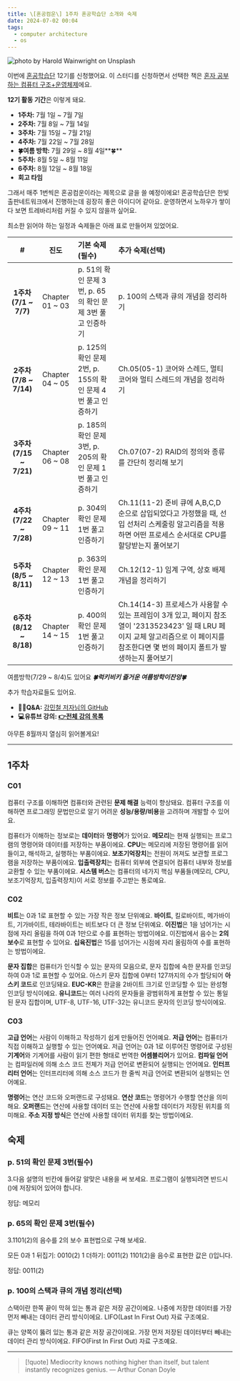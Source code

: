 ```yaml
---
title: \[혼공컴운\] 1주차 혼공학습단 소개와 숙제
date: 2024-07-02 00:04
tags:
  - computer architecture
  - os
---
```


![photo by Harold Wainwright on Unsplash](https://images.unsplash.com/photo-1717012455028-437f3223065a?crop=entropy&cs=srgb&fm=jpg&ixid=M3wzNjM5Nzd8MHwxfHJhbmRvbXx8fHx8fHx8fDE3MTk4NDYyNDh8&ixlib=rb-4.0.3&q=85&w=768&h=432)

이번에 [혼공학습단](https://hongong.hanbit.co.kr/) 12기를 신청했어요.
이 스터디를 신청하면서 선택한 책은 [혼자 공부하는 컴퓨터 구조+운영체제](https://hongong.hanbit.co.kr/%ec%bb%b4%ed%93%a8%ed%84%b0-%ea%b5%ac%ec%a1%b0-%ec%9a%b4%ec%98%81%ec%b2%b4%ec%a0%9c/)에요.

**12기 활동 기간**은 이렇게 돼요.
- **1주차:** 7월 1일 ~ 7월 7일
- **2주차:** 7월 8일 ~ 7월 14일
- **3주차:** 7월 15일 ~ 7월 21일
- **4주차:** 7월 22일 ~ 7월 28일
- **🍀여름 방학:** 7월 29일 ~ 8월 4일**🍀**
- **5주차:** 8월 5일 ~ 8월 11일
- **6주차:** 8월 12일 ~ 8월 18일
- **회고 타임**

그래서 매주 1번씩은 혼공컴운이라는 제목으로 글을 쓸 예정이에요! 혼공학습단은 한빛출판네트워크에서 진행하는데 굉장히 좋은 아이디어 같아요. 운영하면서 노하우가 쌓이다 보면 트레바리처럼 커질 수 있지 않을까 싶어요.

최소한 읽어야 하는 일정과 숙제들은 아래 표로 만들어져 있었어요.

|           **#**            |     **진도**      | **기본 숙제(필수)**                              | **추가 숙제(선택)**                                                                                                           |
| :------------------------: | :-------------: | :----------------------------------------- | :---------------------------------------------------------------------------------------------------------------------- |
|  **1주차  <br>(7/1 ~ 7/7)**  | Chapter 01 ~ 03 | p. 51의 확인 문제 3번, p. 65의 확인 문제 3번 풀고 인증하기   | p. 100의 스택과 큐의 개념을 정리하기                                                                                                 |
| **2주차  <br>(7/8 ~ 7/14)**  | Chapter 04 ~ 05 | p. 125의 확인 문제 2번, p. 155의 확인 문제 4번 풀고 인증하기 | Ch.05(05-1) 코어와 스레드, 멀티 코어와 멀티 스레드의 개념을 정리하기                                                                            |
| **3주차  <br>(7/15 ~ 7/21)** | Chapter 06 ~ 08 | p. 185의 확인 문제 3번, p. 205의 확인 문제 1번 풀고 인증하기 | Ch.07(07-2) RAID의 정의와 종류를 간단히 정리해 보기                                                                                    |
| **4주차  <br>(7/22 ~ 7/28)** | Chapter 09 ~ 11 | p. 304의 확인 문제 1번 풀고 인증하기                   | Ch.11(11-2) 준비 큐에 A,B,C,D 순으로 삽입되었다고 가정했을 때, 선입 선처리 스케줄링 알고리즘을 적용하면 어떤 프로세스 순서대로 CPU를 할당받는지 풀어보기                        |
| **5주차  <br>(8/5 ~ 8/11)**  | Chapter 12 ~ 13 | p. 363의 확인 문제 1번 풀고 인증하기                   | Ch.12(12-1) 임계 구역, 상호 배제 개념을 정리하기                                                                                       |
| **6주차  <br>(8/12 ~ 8/18)** | Chapter 14 ~ 15 | p. 400의 확인 문제 1번 풀고 인증하기                   | Ch.14(14-3) 프로세스가 사용할 수 있는 프레임이 3개 있고, 페이지 참조열이 '2313523423' 일 때 LRU 페이지 교체 알고리즘으로 이 페이지를 참조한다면 몇 번의 페이지 폴트가 발생하는지 풀어보기 |
여름방학(7/29 ~ 8/4)도 있어요 **_🍀럭키비키 즐거운 여름방학이잔앙🍀_**

추가 학습자료들도 있어요.
- **🙋‍♂️Q&A:** [강민철 저자님의 GitHub](https://github.com/kangtegong/self-learning-cs/issues)  
- **💻유튜브 강의: [👉전체 강의 목록](https://www.youtube.com/playlist?list=PLVsNizTWUw7FCS83JhC1vflK8OcLRG0Hl)**

아무튼 8월까지 열심히 읽어볼게요!

---

## 1주차
### C01
컴퓨터 구조를 이해하면 컴퓨터와 관련된 **문제 해결** 능력이 향상돼요.
컴퓨터 구조를 이해하면 프로그래밍 문법만으로 알기 어려운 **성능/용량/비용**을 고려하며 개발할 수 있어요.

컴퓨터가 이해하는 정보로는 **데이터**와 **명령어**가 있어요.
**메모리**는 현재 실행되는 프로그램의 명령어와 데이터를 저장하는 부품이에요.
**CPU**는 메모리에 저장된 명령어를 읽어 들이고, 해석하고, 실행하는 부품이에요.
**보조기억장치**는 전원이 꺼져도 보관할 프로그램을 저장하는 부품이에요.
**입출력장치**는 컴퓨터 외부에 연결되어 컴퓨터 내부와 정보를 교환할 수 있는 부품이에요.
**시스템 버스**는 컴퓨터의 네가지 핵심 부품들(메모리, CPU, 보조기억장치, 입출력장치)이 서로 정보를 주고받는 통로예요.
### C02
**비트**는 0과 1로 표현할 수 있는 가장 작은 정보 단위예요.
**바이트**, 킬로바이트, 메가바이트, 기가바이트, 테라바이트는 비트보다 더 큰 정보 단위예요.
**이진법**은 1을 넘어가는 시점에 자리 올림을 하여 0과 1만으로 수를 표현하는 방법이에요.
이진법에서 음수는 **2의 보수**로 표현할 수 있어요.
**십육진법**은 15를 넘어가는 시점에 자리 올림하여 수를 표현하는 방법이에요.

**문자 집합**은 컴퓨터가 인식할 수 있는 문자의 모음으로, 문자 집합에 속한 문자를 인코딩하여 0과 1로 표현할 수 있어요.
아스키 문자 집합에 0부터 127까지의 수가 할당되어 **아스키 코드**로 인코딩돼요.
**EUC-KR**은 한글을 2바이트 크기로 인코딩할 수 있는 완성형 인코딩 방식이에요.
**유니코드**는 여러 나라의 문자들을 광범위하게 표현할 수 있는 통일된 문자 집합이며, UTF-8, UTF-16, UTF-32는 유니코드 문자의 인코딩 방식이에요.
### C03
**고급 언어**는 사람이 이해하고 작성하기 쉽게 만들어진 언어예요.
**저급 언어**는 컴퓨터가 직접 이해하고 실행할 수 있는 언어예요.
저급 언어는 0과 1로 이루어진 명령어로 구성된 **기계어**와 기계어를 사람이 읽기 편한 형태로 번역한 **어셈블리어**가 있어요.
**컴파일 언어**는 컴파일러에 의해 소스 코드 전체가 저급 언어로 변환되어 실행되는 언어예요.
**인터프리터 언어**는 인터프리터에 의해 소스 코드가 한 줄씩 저급 언어로 변환되어 실행되는 언어예요.

**명령어**는 연산 코드와 오퍼랜드로 구성돼요.
**연산 코드**는 명령어가 수행할 연산을 의미해요.
**오퍼랜드**는 연산에 사용할 데이터 또는 연산에 사용할 데이터가 저장된 위치를 의미해요.
**주소 지정 방식**은 연산에 사용할 데이터 위치를 찾는 방법이에요.
## 숙제
### p. 51의 확인 문제 3번(필수)
3.다음 설명의 빈칸에 들어갈 알맞은 내용을 써 보세요.
프로그램이 실행되려면 반드시 ()에 저장되어 있어야 합니다.

정답: 메모리
### p. 65의 확인 문제 3번(필수)
3.1101(2)의 음수를 2의 보수 표현법으로 구해 보세요.

모든 0과 1 뒤집기: 0010(2)
1 더하기: 0011(2)
1101(2)을 음수로 표현한 값은 ()입니다.

정답: 0011(2)
### p. 100의 스택과 큐의 개념 정리(선택)
스택이란 한쪽 끝이 막혀 있는 통과 같은 저장 공간이에요. 나중에 저장한 데이터를 가장 먼저 빼내는 데이터 관리 방식이에요. LIFO(Last In First Out) 자료 구조예요.

큐는 양쪽이 뚫려 있는 통과 같은 저장 공간이에요. 가장 먼저 저장된 데이터부터 빼내는 데이터 관리 방식이에요. FIFO(First In First Out) 자료 구조예요.

---

> [!quote] Mediocrity knows nothing higher than itself, but talent instantly recognizes genius.
> — Arthur Conan Doyle